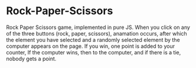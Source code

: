 # Rock-Paper-Scissors
<p>Rock Paper Scissors game, implemented in pure JS. When you click on any of the three buttons (rock, paper, scissors), anamation occurs, after which the element you have selected and a randomly selected element by the computer appears on the page. If you win, one point is added to your counter, If the computer wins, then to the computer, and if there is a tie, nobody gets a point.</p>
